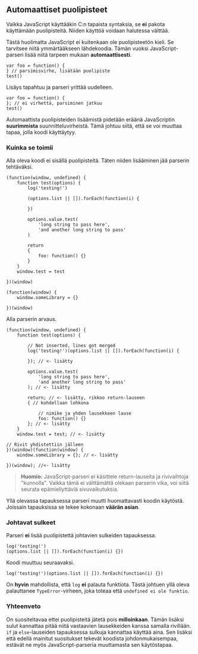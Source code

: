 ## Automaattiset puolipisteet

Vaikka JavaScript käyttääkin C:n tapaista syntaksia, se **ei** pakota käyttämään puolipisteitä. Niiden käyttöä voidaan halutessa välttää.

Tästä huolimatta JavaScript ei kuitenkaan ole puolipisteetön kieli. Se tarvitsee niitä ymmärtääkseen lähdekoodia. Tämän vuoksi JavaScript-parseri lisää niitä tarpeen mukaan **automaattisesti**.

    var foo = function() {
    } // parsimisvirhe, lisätään puolipiste
    test()

Lisäys tapahtuu ja parseri yrittää uudelleen.

    var foo = function() {
    }; // ei virhettä, parsiminen jatkuu
    test()

Automaattista puolipisteiden lisäämistä pidetään eräänä JavaScriptin **suurimmista** suunnitteluvirheistä. Tämä johtuu siitä, että se voi muuttaa tapaa, jolla koodi käyttäytyy.

### Kuinka se toimii

Alla oleva koodi ei sisällä puolipisteitä. Täten niiden lisääminen jää parserin tehtäväksi.

    (function(window, undefined) {
        function test(options) {
            log('testing!')

            (options.list || []).forEach(function(i) {

            })

            options.value.test(
                'long string to pass here',
                'and another long string to pass'
            )

            return
            {
                foo: function() {}
            }
        }
        window.test = test

    })(window)

    (function(window) {
        window.someLibrary = {}

    })(window)

Alla parserin arvaus.

    (function(window, undefined) {
        function test(options) {

            // Not inserted, lines got merged
            log('testing!')(options.list || []).forEach(function(i) {

            }); // <- lisätty

            options.value.test(
                'long string to pass here',
                'and another long string to pass'
            ); // <- lisätty

            return; // <- lisätty, rikkoo return-lauseen
            { // kohdellaan lohkona

                // nimike ja yhden lausekkeen lause
                foo: function() {} 
            }; // <- lisätty
        }
        window.test = test; // <- lisätty

    // Rivit yhdistettiin jälleen
    })(window)(function(window) {
        window.someLibrary = {}; // <- lisätty

    })(window); //<- lisätty

> **Huomio:** JavaScript-parseri ei käsittele return-lauseita ja rivivaihtoja "kunnolla". Vaikka tämä ei välttämättä olekaan parserin vika, voi siitä seurata epämiellyttäviä sivuvaikutuksia.

Yllä olevassa tapauksessa parseri muutti huomattavasti koodin käytöstä. Joissain tapauksissa se tekee kokonaan **väärän asian**.

### Johtavat sulkeet

Parseri **ei** lisää puolipistettä johtavien sulkeiden tapauksessa.

    log('testing!')
    (options.list || []).forEach(function(i) {})

Koodi muuttuu seuraavaksi.

    log('testing!')(options.list || []).forEach(function(i) {})

On **hyvin** mahdollista, että `log` **ei** palauta funktiota. Tästä johtuen yllä oleva palauttanee `TypeError`-virheen, joka toteaa että `undefined ei ole funktio`.

### Yhteenveto

On suositeltavaa ettei puolipisteitä jätetä pois **milloinkaan**. Tämän lisäksi sulut kannattaa pitää niitä vastaavien lausekkeiden kanssa samalla rivillään. `if` ja `else`-lauseiden tapauksessa sulkuja kannattaa käyttää aina. Sen lisäksi että edellä mainitut suositukset tekevät koodista johdonmukaisempaa, estävät ne myös JavaScript-parseria muuttamasta sen käytöstapaa.

